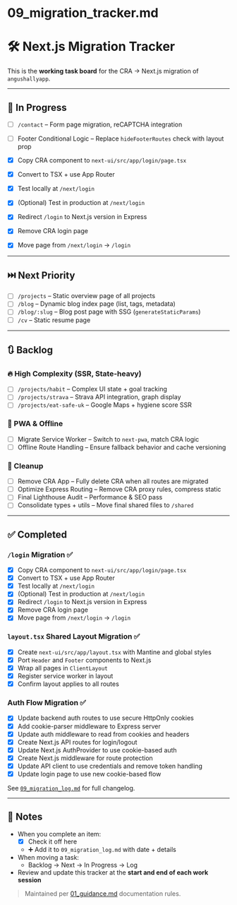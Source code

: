 # 09_migration_tracker.md

# 🛠️ Next.js Migration Tracker

This is the **working task board** for the CRA → Next.js migration of `angushallyapp`.

---

## 🔄 In Progress

- [ ] `/contact` – Form page migration, reCAPTCHA integration
- [ ] Footer Conditional Logic – Replace `hideFooterRoutes` check with layout prop

- [x] Copy CRA component to `next-ui/src/app/login/page.tsx`
- [x] Convert to TSX + use App Router
- [x] Test locally at `/next/login`
- [x] (Optional) Test in production at `/next/login`
- [x] Redirect `/login` to Next.js version in Express
- [x] Remove CRA login page
- [x] Move page from `/next/login` → `/login`

---

## ⏭️ Next Priority

- [ ] `/projects` – Static overview page of all projects
- [ ] `/blog` – Dynamic blog index page (list, tags, metadata)
- [ ] `/blog/:slug` – Blog post page with SSG (`generateStaticParams`)
- [ ] `/cv` – Static resume page

---

## 🔃 Backlog

### 🔥 High Complexity (SSR, State-heavy)
- [ ] `/projects/habit` – Complex UI state + goal tracking
- [ ] `/projects/strava` – Strava API integration, graph display
- [ ] `/projects/eat-safe-uk` – Google Maps + hygiene score SSR

### 🔁 PWA & Offline
- [ ] Migrate Service Worker – Switch to `next-pwa`, match CRA logic
- [ ] Offline Route Handling – Ensure fallback behavior and cache versioning

### 🧼 Cleanup
- [ ] Remove CRA App – Fully delete CRA when all routes are migrated
- [ ] Optimize Express Routing – Remove CRA proxy rules, compress static
- [ ] Final Lighthouse Audit – Performance & SEO pass
- [ ] Consolidate types + utils – Move final shared files to `/shared`

---

## ✅ Completed

### `/login` Migration ✅
- [x] Copy CRA component to `next-ui/src/app/login/page.tsx`
- [x] Convert to TSX + use App Router
- [x] Test locally at `/next/login`
- [x] (Optional) Test in production at `/next/login`
- [x] Redirect `/login` to Next.js version in Express
- [x] Remove CRA login page
- [x] Move page from `/next/login` → `/login`

### `layout.tsx` Shared Layout Migration ✅
- [x] Create `next-ui/src/app/layout.tsx` with Mantine and global styles
- [x] Port `Header` and `Footer` components to Next.js
- [x] Wrap all pages in `ClientLayout`
- [x] Register service worker in layout
- [x] Confirm layout applies to all routes

### Auth Flow Migration ✅
- [x] Update backend auth routes to use secure HttpOnly cookies
- [x] Add cookie-parser middleware to Express server
- [x] Update auth middleware to read from cookies and headers
- [x] Create Next.js API routes for login/logout
- [x] Update Next.js AuthProvider to use cookie-based auth
- [x] Create Next.js middleware for route protection
- [x] Update API client to use credentials and remove token handling
- [x] Update login page to use new cookie-based flow

See [`09_migration_log.md`](09_migration_log.md) for full changelog.

---

## 🧠 Notes

- When you complete an item:
  - [x] Check it off here
  - ➕ Add it to `09_migration_log.md` with date + details
- When moving a task:
  - Backlog → Next → In Progress → Log
- Review and update this tracker at the **start and end of each work session**

> Maintained per [01_guidance.md](01_guidance.md) documentation rules.
